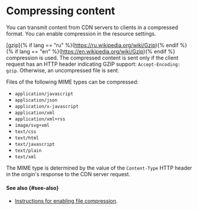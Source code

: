 # Compressing content

You can transmit content from CDN servers to clients in a compressed format. You can enable compression in the resource settings.

[gzip]{% if lang == "ru" %}(https://ru.wikipedia.org/wiki/Gzip){% endif %}{% if lang == "en" %}(https://en.wikipedia.org/wiki/Gzip){% endif %} compression is used. The compressed content is sent only if the client request has an HTTP header indicating GZIP support: `Accept-Encoding: gzip`. Otherwise, an uncompressed file is sent.

Files of the following MIME types can be compressed:

* `application/javascript`
* `application/json`
* `application/x-javascript`
* `application/xml`
* `application/xml+rss`
* `image/svg+xml`
* `text/css`
* `text/html`
* `text/javascript`
* `text/plain`
* `text/xml`

The MIME type is determined by the value of the `Content-Type` HTTP header in the origin's response to the CDN server request.

#### See also {#see-also}

* [Instructions for enabling file compression](../operations/resources/enable-compression.md).